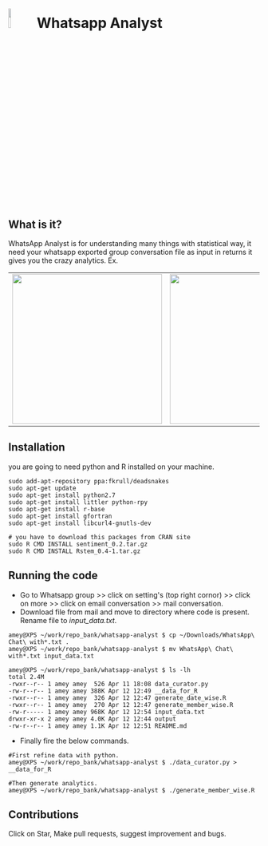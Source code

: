 # <img src="http://www.clohound.com/wp-content/uploads/2015/03/Whatsapp-logo.png" height="10%" width="10%"/> Whatsapp Analyst

## What is it?
WhatsApp Analyst is for understanding many things with statistical way, it need your whatsapp exported group conversation file as input in returns it gives you the crazy analytics.
Ex.
<table><tr><td>
<img src="http://codeinventory.com/images/WA1.png" height="300" width="300"/></td><td>
<img src="http://codeinventory.com/images/WA2.png" height="300" width="300"/></td>
</tr></table>

## Installation
you are going to need python and R installed on your machine.

```
sudo add-apt-repository ppa:fkrull/deadsnakes
sudo apt-get update
sudo apt-get install python2.7
sudo apt-get install littler python-rpy
sudo apt-get install r-base
sudo apt-get install gfortran
sudo apt-get install libcurl4-gnutls-dev

# you have to download this packages from CRAN site 
sudo R CMD INSTALL sentiment_0.2.tar.gz 
sudo R CMD INSTALL Rstem_0.4-1.tar.gz

```



## Running the code

+ Go to Whatsapp group >> click on setting's (top right cornor) >> click on more >> click on email conversation >> mail conversation.
+ Download file from mail and move to directory where code is present. Rename file to *input_data.txt*.
```
amey@XPS ~/work/repo_bank/whatsapp-analyst $ cp ~/Downloads/WhatsApp\ Chat\ with*.txt .
amey@XPS ~/work/repo_bank/whatsapp-analyst $ mv WhatsApp\ Chat\ with*.txt input_data.txt

amey@XPS ~/work/repo_bank/whatsapp-analyst $ ls -lh
total 2.4M
-rwxr--r-- 1 amey amey  526 Apr 11 18:08 data_curator.py
-rw-r--r-- 1 amey amey 388K Apr 12 12:49 __data_for_R
-rwxr--r-- 1 amey amey  326 Apr 12 12:47 generate_date_wise.R
-rwxr--r-- 1 amey amey  270 Apr 12 12:47 generate_member_wise.R
-rw-r----- 1 amey amey 968K Apr 12 12:54 input_data.txt
drwxr-xr-x 2 amey amey 4.0K Apr 12 12:44 output
-rw-r--r-- 1 amey amey 1.1K Apr 12 12:51 README.md

```
+ Finally fire the below commands.

```
#First refine data with python.
amey@XPS ~/work/repo_bank/whatsapp-analyst $ ./data_curator.py > __data_for_R

#Then generate analytics.
amey@XPS ~/work/repo_bank/whatsapp-analyst $ ./generate_member_wise.R
```

## Contributions 
Click on Star, Make pull requests, suggest improvement and bugs.
